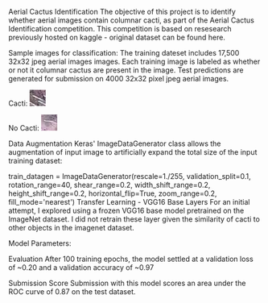 Aerial Cactus Identification
The objective of this project is to identify whether aerial images contain columnar cacti, as part of the Aerial Cactus Identification competition. This competition is based on resesearch previously hosted on kaggle - original dataset can be found here.

Sample images for classification:
The training dateset includes 17,500 32x32 jpeg aerial images images. Each training image is labeled as whether or not it columnar cactus are present in the image. Test predictions are generated for submission on 4000 32x32 pixel jpeg aerial images.

Cacti:
![Cacti:](https://github.com/Deepthi-cloud/Machine-Learning-Capstone-Project-/blob/master/Images/000c8a36845c0208e833c79c1bffedd1.jpg)

No Cacti:
![No Cacti:](https://github.com/Deepthi-cloud/Machine-Learning-Capstone-Project-/blob/master/Images/00ba3da3fe6d600703e28dece68fbb12.jpg)


Data Augmentation
Keras' ImageDataGenerator class allows the augmentation of input image to artificially expand the total size of the input training dataset:

train_datagen = ImageDataGenerator(rescale=1./255,
                                   validation_split=0.1,
                                   rotation_range=40,
                                   shear_range=0.2,
                                   width_shift_range=0.2,
                                   height_shift_range=0.2,
                                   horizontal_flip=True,
                                   zoom_range=0.2,
                                   fill_mode='nearest')
Transfer Learning - VGG16 Base Layers
For an initial attempt, I explored using a frozen VGG16 base model pretrained on the ImageNet dataset. I did not retrain these layer given the similarity of cacti to other objects in the imagenet dataset.

Model Parameters:


Evaluation
After 100 training epochs, the model settled at a validation loss of ~0.20 and a validation accuracy of ~0.97



Submission Score
Submission with this model scores an area under the ROC curve of 0.87 on the test dataset.
